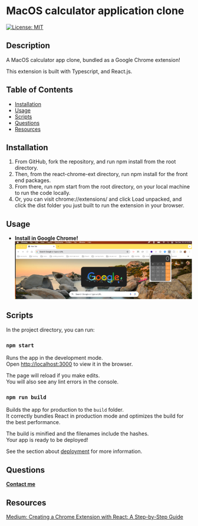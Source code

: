 # MacOS calculator application clone
[![License: MIT](https://img.shields.io/badge/License-MIT-yellow.svg)](https://opensource.org/licenses/MIT)

## Description
A MacOS calculator app clone, bundled as a Google Chrome extension!

This extension is built with Typescript, and React.js.

## Table of Contents
* [Installation](#installation)
* [Usage](#usage)
* [Scripts](#scripts)
* [Questions](#questions)
* [Resources](#resources)


## Installation
1. From GitHub, fork the repository, and run npm install from the root directory. 
2. Then, from the react-chrome-ext directory, run npm install for the front end packages. 
3. From there, run npm start from the root directory, on your local machine to run the code locally.
4. Or, you can visit chrome://extensions/ and click Load unpacked, and click the dist folder you just built to run the extension in your browser.

## Usage
* **Install in Google Chrome!**  
![Google Chrome Extension](react-chrome-ext/src/components/images/chrome-extension.png)

## Scripts
In the project directory, you can run:

### `npm start`

Runs the app in the development mode.\
Open [http://localhost:3000](http://localhost:3000) to view it in the browser.

The page will reload if you make edits.\
You will also see any lint errors in the console.

### `npm run build`

Builds the app for production to the `build` folder.\
It correctly bundles React in production mode and optimizes the build for the best performance.

The build is minified and the filenames include the hashes.\
Your app is ready to be deployed!

See the section about [deployment](https://facebook.github.io/create-react-app/docs/deployment) for more information.

## Questions
**[Contact me](https://sleepy-reaches-69699.herokuapp.com/)**

## Resources
[Medium: Creating a Chrome Extension with React: A Step-by-Step Guide](https://medium.com/@tharshita13/creating-a-chrome-extension-with-react-a-step-by-step-guide-47fe9bab24a1)
